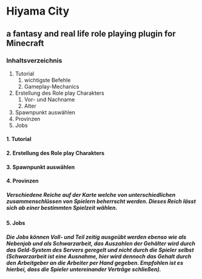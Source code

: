 # **Hiyama City**
## a fantasy and real life role playing plugin for Minecraft

### Inhaltsverzeichnis

1. Tutorial
   1. wichtigste Befehle
   2. Gameplay-Mechanics
2. Erstellung des Role play Charakters
   1. Vor- und Nachname
   2. Alter
3. Spawnpunkt auswählen
4. Provinzen
5. Jobs

#### 1. Tutorial

#### 2. Erstellung des Role play Charakters

#### 3. Spawnpunkt auswählen

#### 4. Provinzen
##### Verschiedene Reiche auf der Karte welche von unterschiedlichen zusammenschlüssen von Spielern beherrscht werden. Dieses Reich lässt sich ab einer bestimmten Spielzeit wählen.

#### 5. Jobs
##### Die Jobs können Voll- und Teil zeitig ausgeübt werden ebenso wie als Nebenjob und als Schwarzarbeit, das Auszahlen der Gehälter wird durch das Geld-System des Servers geregelt und nicht durch die Spieler selbst (Schwarzarbeit ist eine Ausnahme, hier wird dennoch das Gehalt durch den Arbeitgeber an die Arbeiter per Hand gegeben. Empfohlen ist es hierbei, dass die Spieler untereinander Verträge schließen).
